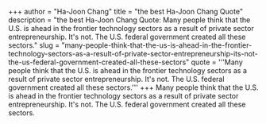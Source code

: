 +++
author = "Ha-Joon Chang"
title = "the best Ha-Joon Chang Quote"
description = "the best Ha-Joon Chang Quote: Many people think that the U.S. is ahead in the frontier technology sectors as a result of private sector entrepreneurship. It's not. The U.S. federal government created all these sectors."
slug = "many-people-think-that-the-us-is-ahead-in-the-frontier-technology-sectors-as-a-result-of-private-sector-entrepreneurship-its-not-the-us-federal-government-created-all-these-sectors"
quote = '''Many people think that the U.S. is ahead in the frontier technology sectors as a result of private sector entrepreneurship. It's not. The U.S. federal government created all these sectors.'''
+++
Many people think that the U.S. is ahead in the frontier technology sectors as a result of private sector entrepreneurship. It's not. The U.S. federal government created all these sectors.
